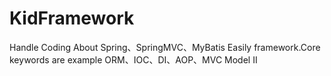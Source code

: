 # KidFramework
 Handle Coding About Spring、SpringMVC、MyBatis Easily framework.Core keywords are example ORM、IOC、DI、AOP、MVC Model II
